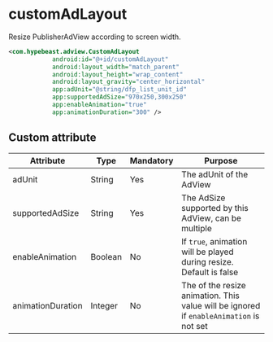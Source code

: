 # customAdLayout

Resize PublisherAdView according to screen width.


```xml
<com.hypebeast.adview.CustomAdLayout
            android:id="@+id/customAdLayout"
            android:layout_width="match_parent"
            android:layout_height="wrap_content"
            android:layout_gravity="center_horizontal"
            app:adUnit="@string/dfp_list_unit_id"
            app:supportedAdSize="970x250,300x250"
            app:enableAnimation="true"
            app:animationDuration="300" />
```
Custom attribute
-----------------------------------------------------------------------------------------------------------------------------

| Attribute | Type | Mandatory | Purpose |
|-----------|------|-----------|---------|
| adUnit | String | Yes | The adUnit of the AdView|
| supportedAdSize | String | Yes | The AdSize supported by this AdView, can be multiple|
| enableAnimation | Boolean | No | If ```true```, animation will be played during resize. Default is false |
| animationDuration | Integer | No | The of the resize animation. This value will be ignored if ```enableAnimation``` is not set |
